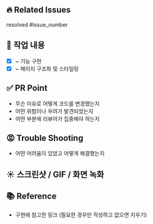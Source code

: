 ## 🔥 Related Issues
resolved #issue_number

## 💜 작업 내용
- [x] ~ 기능 구현
- [x] ~ 페이지 구조화 및 스타일링

## ✅ PR Point
- 무슨 이유로 어떻게 코드를 변경했는지
- 어떤 위험이나 우려가 발견되었는지
- 어떤 부분에 리뷰어가 집중해야 하는지

## 😡 Trouble Shooting
- 어떤 어려움이 있었고 어떻게 해결했는지

## ☀️ 스크린샷 / GIF / 화면 녹화 

## 📚 Reference
- 구현에 참고한 링크 (필요한 경우만 작성하고 없으면 지우기)

